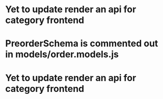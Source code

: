 
# Yet to update render an api for category frontend
# PreorderSchema is commented out in models/order.models.js
# Yet to update render an api for category frontend

